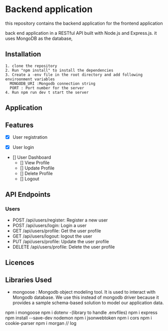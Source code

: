 # Backend application
 this repository contains the backend application for the frontend application 

 back end application in a RESTful API built with Node.js and Express.js. it uses MongoDB as the database,

 ## Installation
    1. clone the repository
    2. Run "npm install" to install the dependencies
    3. Create a -env file in the root directory and add following enviroonment variables
      MONGODB_URI :Mongodb connection string
      PORT : Port number for the server
    4. Run npm run dev t start the server


## Application

## Features
 - [x] User registration
 - [x] User login



- [] User Dashboard
    - [] View Profile
    - [] Update Profile
    - [] Delete Profile
    - [] Logout

## API Endpoints

### Users
- POST /api/users/register: Register a new user
- POST /api/users/login: Login a user
- GET /api/users/profile: Get the user profile
- GET /api/users/logout: logout the user
- PUT /api/users/profile: Update the user profile
- DELETE /api/users/profile: Delete the user profile



## Licences

## Libraries Used
  - mongoose : Mongodb object modeling tool. It is used to interact with Mongodb database. We use this instead of mongodb driver because it provides a sample schema-based solution to model our application data.







  npm i mongoose
  npm i dotenv  -(library to handle .envfiles)
  npm i express
  npm install --save-dev nodemon
  npm i jsonwebtoken
  npm i cors
  npm i cookie-parser
  npm i morgan  // log
